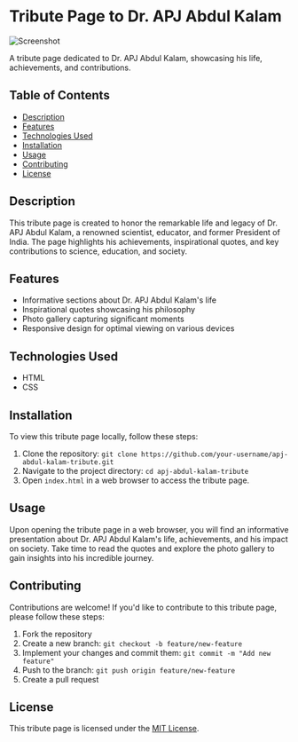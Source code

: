 # Tribute Page to Dr. APJ Abdul Kalam

![Screenshot](/path/to/screenshot.png)

A tribute page dedicated to Dr. APJ Abdul Kalam, showcasing his life, achievements, and contributions.

## Table of Contents

- [Description](#description)
- [Features](#features)
- [Technologies Used](#technologies-used)
- [Installation](#installation)
- [Usage](#usage)
- [Contributing](#contributing)
- [License](#license)

## Description

This tribute page is created to honor the remarkable life and legacy of Dr. APJ Abdul Kalam, a renowned scientist, educator, and former President of India. The page highlights his achievements, inspirational quotes, and key contributions to science, education, and society.

## Features

- Informative sections about Dr. APJ Abdul Kalam's life
- Inspirational quotes showcasing his philosophy
- Photo gallery capturing significant moments
- Responsive design for optimal viewing on various devices

## Technologies Used

- HTML
- CSS

## Installation

To view this tribute page locally, follow these steps:

1. Clone the repository: `git clone https://github.com/your-username/apj-abdul-kalam-tribute.git`
2. Navigate to the project directory: `cd apj-abdul-kalam-tribute`
3. Open `index.html` in a web browser to access the tribute page.

## Usage

Upon opening the tribute page in a web browser, you will find an informative presentation about Dr. APJ Abdul Kalam's life, achievements, and his impact on society. Take time to read the quotes and explore the photo gallery to gain insights into his incredible journey.

## Contributing

Contributions are welcome! If you'd like to contribute to this tribute page, please follow these steps:

1. Fork the repository
2. Create a new branch: `git checkout -b feature/new-feature`
3. Implement your changes and commit them: `git commit -m "Add new feature"`
4. Push to the branch: `git push origin feature/new-feature`
5. Create a pull request

## License

This tribute page is licensed under the [MIT License](LICENSE).